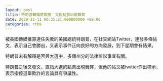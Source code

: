 ```yaml
---
layout: post
title: 特朗普聲稱將取勝　又指點票出現舞弊
date: 2020-11-11 00:35:21.000000000 +08:00
categories: rthk
---
```


被美國傳媒推算連任失敗的美國總統特朗普，在社交網站Twitter，連發多條帖文，表示自己會勝出，又表示事件正向良好的方向發展，到下星期會有結果。

特朗普未有解釋是否與大選中，多個州分的法律訴訟事宜有關。

特朗普之後又發文，直指大選的點票出現舞弊，但他的帖文被twitter作出標示，表示指控選舉欺詐的言論具有爭議性。
